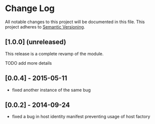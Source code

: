 # Change Log
All notable changes to this project will be documented in this file.
This project adheres to [Semantic Versioning](http://semver.org/).

## [1.0.0] (unreleased)

This release is a complete revamp of the module.

TODO add more details

## [0.0.4] - 2015-05-11
- fixed another instance of the same bug

## [0.0.2] - 2014-09-24
- fixed a bug in host identity manifest preventing usage of host factory
